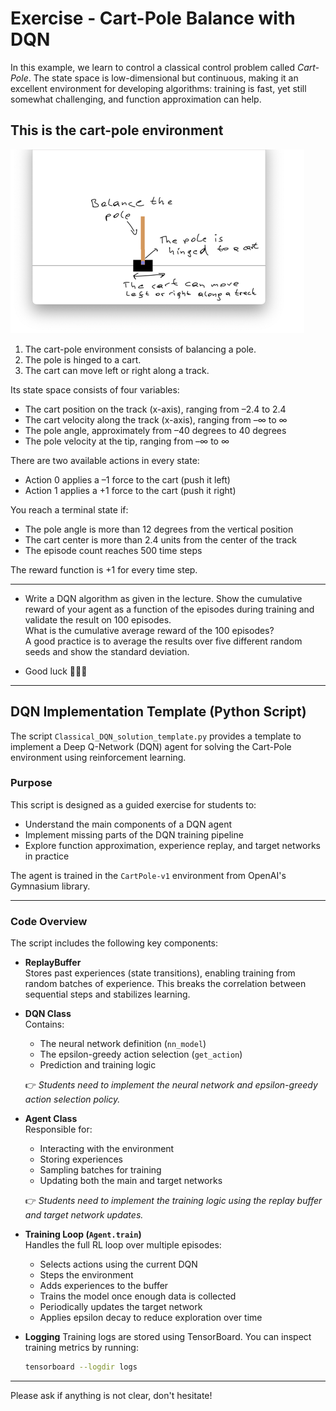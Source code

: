 # Exercise - Cart-Pole Balance with DQN

In this example, we learn to control a classical control problem called *Cart-Pole*.
The state space is low-dimensional but continuous, making it an excellent environment for developing algorithms: training is fast, yet still somewhat challenging, and function approximation can help.

## This is the cart-pole environment

<img alt="img.png" src="img.png"/>

1) The cart-pole environment consists of balancing a pole.  
2) The pole is hinged to a cart.  
3) The cart can move left or right along a track.  

Its state space consists of four variables:

- The cart position on the track (x-axis), ranging from –2.4 to 2.4  
- The cart velocity along the track (x-axis), ranging from –∞ to ∞  
- The pole angle, approximately from –40 degrees to 40 degrees  
- The pole velocity at the tip, ranging from –∞ to ∞  

There are two available actions in every state:

- Action 0 applies a –1 force to the cart (push it left)  
- Action 1 applies a +1 force to the cart (push it right)  

You reach a terminal state if:

- The pole angle is more than 12 degrees from the vertical position  
- The cart center is more than 2.4 units from the center of the track  
- The episode count reaches 500 time steps  

The reward function is +1 for every time step.

---

- Write a DQN algorithm as given in the lecture. Show the cumulative reward of your agent as a function of the episodes during training and validate the result on 100 episodes.  
  What is the cumulative average reward of the 100 episodes?  
  A good practice is to average the results over five different random seeds and show the standard deviation.

- Good luck 🙂🙃😉

---

## DQN Implementation Template (Python Script)

The script `Classical_DQN_solution_template.py` provides a template to implement a Deep Q-Network (DQN) agent for solving the Cart-Pole environment using reinforcement learning.

### Purpose

This script is designed as a guided exercise for students to:
- Understand the main components of a DQN agent
- Implement missing parts of the DQN training pipeline
- Explore function approximation, experience replay, and target networks in practice

The agent is trained in the `CartPole-v1` environment from OpenAI's Gymnasium library.

---

### Code Overview

The script includes the following key components:

- **ReplayBuffer**  
  Stores past experiences (state transitions), enabling training from random batches of experience. This breaks the correlation between sequential steps and stabilizes learning.

- **DQN Class**  
  Contains:
  - The neural network definition (`nn_model`)
  - The epsilon-greedy action selection (`get_action`)
  - Prediction and training logic

  👉 *Students need to implement the neural network and epsilon-greedy action selection policy.*

- **Agent Class**  
  Responsible for:
  - Interacting with the environment
  - Storing experiences
  - Sampling batches for training
  - Updating both the main and target networks

  👉 *Students need to implement the training logic using the replay buffer and target network updates.*

- **Training Loop (`Agent.train`)**  
  Handles the full RL loop over multiple episodes:
  - Selects actions using the current DQN
  - Steps the environment
  - Adds experiences to the buffer
  - Trains the model once enough data is collected
  - Periodically updates the target network
  - Applies epsilon decay to reduce exploration over time

- **Logging**
  Training logs are stored using TensorBoard. You can inspect training metrics by running:
  ```bash
  tensorboard --logdir logs
  
---
Please ask if anything is not clear, don't hesitate!